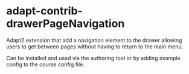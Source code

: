 # adapt-contrib-drawerPageNavigation  

Adapt2 extension that add a navigation element to the drawer allowing users to get between pages without having to return to the main menu.

Can be installed and used via the authoring tool or by adding example config to the course config file. 
